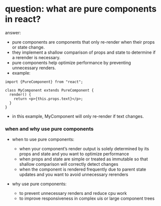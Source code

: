 # question: what are pure components in react?

answer:

- pure components are components that only re-render when their props or state change.
- they implement a shallow comparison of props and state to determine if a rerender is necessary.
- pure components help optimize performance by preventing unnecessary renders.
- example:

```code
import {PureComponent} from "react";

class MyComponent extends PureComponent {
  render() {
    return <p>{this.props.text}</p>;
  }
}
```

- in this example, MyComponent will only re-render if text changes.

### when and why use pure components

- when to use pure components:

  - when your component’s render output is solely determined by its props and state and you want to optimize performance
  - when props and state are simple or treated as immutable so that shallow comparison will correctly detect changes
  - when the component is rendered frequently due to parent state updates and you want to avoid unnecessary rerenders

- why use pure components:
  - to prevent unnecessary renders and reduce cpu work
  - to improve responsiveness in complex uis or large component trees
